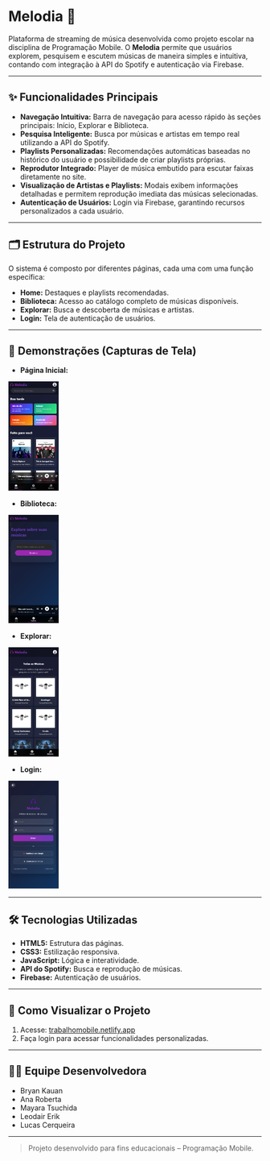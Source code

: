 # Melodia 🎵

Plataforma de streaming de música desenvolvida como projeto escolar na disciplina de Programação Mobile. O **Melodia** permite que usuários explorem, pesquisem e escutem músicas de maneira simples e intuitiva, contando com integração à API do Spotify e autenticação via Firebase.

---

## ✨ Funcionalidades Principais

- **Navegação Intuitiva:** Barra de navegação para acesso rápido às seções principais: Início, Explorar e Biblioteca.
- **Pesquisa Inteligente:** Busca por músicas e artistas em tempo real utilizando a API do Spotify.
- **Playlists Personalizadas:** Recomendações automáticas baseadas no histórico do usuário e possibilidade de criar playlists próprias.
- **Reprodutor Integrado:** Player de música embutido para escutar faixas diretamente no site.
- **Visualização de Artistas e Playlists:** Modais exibem informações detalhadas e permitem reprodução imediata das músicas selecionadas.
- **Autenticação de Usuários:** Login via Firebase, garantindo recursos personalizados a cada usuário.

---

## 🗂️ Estrutura do Projeto

O sistema é composto por diferentes páginas, cada uma com uma função específica:

- **Home:** Destaques e playlists recomendadas.
- **Biblioteca:** Acesso ao catálogo completo de músicas disponíveis.
- **Explorar:** Busca e descoberta de músicas e artistas.
- **Login:** Tela de autenticação de usuários.

---

## 📸 Demonstrações (Capturas de Tela)

- **Página Inicial:**  
<img src="prints/home.png" alt="Página Inicial" width="100">

- **Biblioteca:**  
<img src="prints/biblioteca.png" alt="Biblioteca" width="100">

- **Explorar:**  
<img src="prints/explorar.png" alt="Explorar" width="100">

- **Login:**  
<img src="prints/login.png" alt="Login" width="100">

---

## 🛠️ Tecnologias Utilizadas

- **HTML5:** Estrutura das páginas.
- **CSS3:** Estilização responsiva.
- **JavaScript:** Lógica e interatividade.
- **API do Spotify:** Busca e reprodução de músicas.
- **Firebase:** Autenticação de usuários.

---

## 🚀 Como Visualizar o Projeto

1. Acesse: [trabalhomobile.netlify.app](http://trabalhomobile.netlify.app/)  
2. Faça login para acessar funcionalidades personalizadas.

---

## 👨‍💻 Equipe Desenvolvedora

- Bryan Kauan
- Ana Roberta
- Mayara Tsuchida
- Leodair Erik
- Lucas Cerqueira

---

> Projeto desenvolvido para fins educacionais – Programação Mobile.



